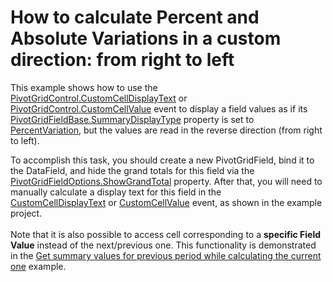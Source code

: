 # How to calculate Percent and Absolute Variations in a custom direction: from right to left


<p>This example shows how to use the <a href="http://documentation.devexpress.com/#WindowsForms/DevExpressXtraPivotGridPivotGridControl_CustomCellDisplayTexttopic">PivotGridControl.CustomCellDisplayText</a> or <a href="https://documentation.devexpress.com/#windowsforms/DevExpressXtraPivotGridPivotGridControl_CustomCellValuetopic">PivotGridControl.CustomCellValue</a> event to display a field values as if its <a href="http://documentation.devexpress.com/#WindowsForms/DevExpressXtraPivotGridPivotGridFieldBase_SummaryDisplayTypetopic">PivotGridFieldBase.SummaryDisplayType</a> property is set to <a href="http://documentation.devexpress.com/#WindowsForms/DevExpressDataPivotGridPivotSummaryDisplayTypeEnumtopic">PercentVariation</a>, but the values are read in the reverse direction (from right to left).</p>
<p>To accomplish this task, you should create a new PivotGridField, bind it to the DataField, and hide the grand totals for this field via the <a href="http://documentation.devexpress.com/#WindowsForms/DevExpressXtraPivotGridPivotGridFieldOptions_ShowGrandTotaltopic">PivotGridFieldOptions.ShowGrandTotal</a> property. After that, you will need to manually calculate a display text for this field in the <a href="http://documentation.devexpress.com/#WindowsForms/DevExpressXtraPivotGridPivotGridControl_CustomCellDisplayTexttopic">CustomCellDisplayText</a> or <a href="https://documentation.devexpress.com/#windowsforms/DevExpressXtraPivotGridPivotGridControl_CustomCellValuetopic">CustomCellValue</a> event, as shown in the example project.<br /><br />Note that it is also possible to access cell corresponding to a <strong>specific Field Value</strong> instead of the next/previous one. This functionality is demonstrated in the <a href="https://www.devexpress.com/Support/Center/p/E2125">Get summary values for previous period while calculating the current one</a> example.</p>

<br/>


